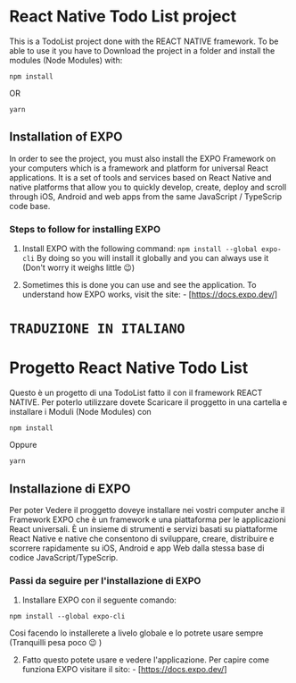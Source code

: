 # React Native Todo List project

This is a TodoList project done with the REACT NATIVE framework. 
To be able to use it you have to Download the project in a folder and install the modules (Node Modules) with:
```
npm install 
```
OR

```
yarn
```
## Installation of EXPO
In order to see the project, you must also install the EXPO Framework on your computers
which is a framework and platform for universal React applications.
It is a set of tools and services based on React Native and native platforms that allow you to quickly develop, create, deploy and scroll through iOS, Android and web apps from the same JavaScript / TypeScrip code base.

### Steps to follow for installing EXPO
1. Install EXPO with the following command:
``
npm install --global expo-cli
``
By doing so you will install it globally and you can always use it (Don't worry it weighs little 😉)

2. Sometimes this is done you can use and see the application.
To understand how EXPO works, visit the site: - [https://docs.expo.dev/]




# `TRADUZIONE IN ITALIANO `



# Progetto React Native Todo List
Questo è un progetto di una TodoList fatto il con il framework REACT NATIVE.
Per poterlo utilizzare dovete Scaricare il proggetto in una cartella e installare i Moduli (Node Modules) con
```
npm install 
```
Oppure
```
yarn
```

## Installazione di EXPO 
Per poter Vedere il proggetto doveye installare nei vostri computer anche il Framework EXPO
che è un framework e una piattaforma per le applicazioni React universali. 
È un insieme di strumenti e servizi basati su piattaforme React Native e native che consentono di sviluppare, creare, distribuire e scorrere rapidamente su iOS, Android e app Web dalla stessa base di codice JavaScript/TypeScrip.

### Passi da seguire per l'installazione di EXPO 
1. Installare EXPO con il seguente comando: 
```
npm install --global expo-cli
```
Cosi facendo lo installerete a livelo globale e lo potrete usare sempre (Tranquilli pesa poco 😉 )

2. Fatto questo potete usare e vedere l'applicazione.
Per capire come funziona EXPO visitare il sito: - [https://docs.expo.dev/]






